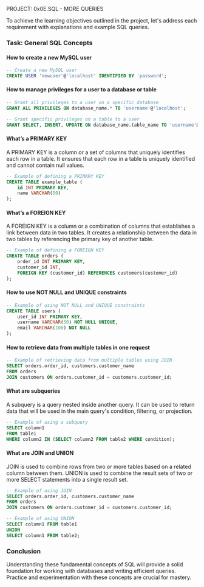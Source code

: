 PROJECT: 0x0E.SQL - MORE QUERIES

To achieve the learning objectives outlined in the project, let's address each requirement with explanations and example SQL queries.

### Task: General SQL Concepts

#### How to create a new MySQL user
```sql
-- Create a new MySQL user
CREATE USER 'newuser'@'localhost' IDENTIFIED BY 'password';
```

#### How to manage privileges for a user to a database or table
```sql
-- Grant all privileges to a user on a specific database
GRANT ALL PRIVILEGES ON database_name.* TO 'username'@'localhost';

-- Grant specific privileges on a table to a user
GRANT SELECT, INSERT, UPDATE ON database_name.table_name TO 'username'@'localhost';
```

#### What’s a PRIMARY KEY
A PRIMARY KEY is a column or a set of columns that uniquely identifies each row in a table. It ensures that each row in a table is uniquely identified and cannot contain null values.
```sql
-- Example of defining a PRIMARY KEY
CREATE TABLE example_table (
    id INT PRIMARY KEY,
    name VARCHAR(50)
);
```

#### What’s a FOREIGN KEY
A FOREIGN KEY is a column or a combination of columns that establishes a link between data in two tables. It creates a relationship between the data in two tables by referencing the primary key of another table.
```sql
-- Example of defining a FOREIGN KEY
CREATE TABLE orders (
    order_id INT PRIMARY KEY,
    customer_id INT,
    FOREIGN KEY (customer_id) REFERENCES customers(customer_id)
);
```

#### How to use NOT NULL and UNIQUE constraints
```sql
-- Example of using NOT NULL and UNIQUE constraints
CREATE TABLE users (
    user_id INT PRIMARY KEY,
    username VARCHAR(50) NOT NULL UNIQUE,
    email VARCHAR(100) NOT NULL
);
```

#### How to retrieve data from multiple tables in one request
```sql
-- Example of retrieving data from multiple tables using JOIN
SELECT orders.order_id, customers.customer_name
FROM orders
JOIN customers ON orders.customer_id = customers.customer_id;
```

#### What are subqueries
A subquery is a query nested inside another query. It can be used to return data that will be used in the main query's condition, filtering, or projection.
```sql
-- Example of using a subquery
SELECT column1
FROM table1
WHERE column2 IN (SELECT column2 FROM table2 WHERE condition);
```

#### What are JOIN and UNION
JOIN is used to combine rows from two or more tables based on a related column between them. UNION is used to combine the result sets of two or more SELECT statements into a single result set.
```sql
-- Example of using JOIN
SELECT orders.order_id, customers.customer_name
FROM orders
JOIN customers ON orders.customer_id = customers.customer_id;

-- Example of using UNION
SELECT column1 FROM table1
UNION
SELECT column1 FROM table2;
```

### Conclusion
Understanding these fundamental concepts of SQL will provide a solid foundation for working with databases and writing efficient queries. Practice and experimentation with these concepts are crucial for mastery.
